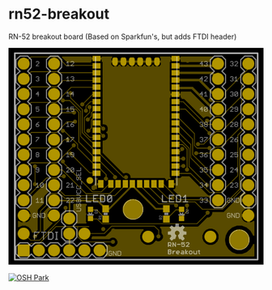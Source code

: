 # rn52-breakout
RN-52 breakout board (Based on Sparkfun's, but adds FTDI header)

![board top preview](https://github.com/jnoss/rn52-breakout/blob/master/gerber-previews/RN-52_Breakout_v11_noss_edits.brd.board-top.png)

[![OSH Park](https://oshpark.com/assets/badge-5b7ec47045b78aef6eb9d83b3bac6b1920de805e9a0c227658eac6e19a045b9c.png)](https://oshpark.com/shared_projects/xOplwOJX)
